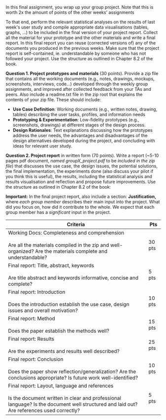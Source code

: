 In this final assignment, you wrap up your group project. Note that this is worth 2x the amount of points of the other weeks' assignments

To that end, perform the relevant statistical analyses on the results of last week's user study and compile appropriate data visualisations (tables, graphs, ...) to be included in the final version of your project report. Collect all the material for your prototype and the other materials and write a final report. In this final report you can reuse (corrected versions of) any of the documents you produced in the previous weeks. Make sure that the project report is self-contained, ie. understandable by someone who has not followed your project. Use the structure as outlined in Chapter 8.2 of the book.

**Question 1. Project prototypes and materials** (30 points). Provide a zip file that contains all the working documents (e.g., notes, drawings, mockups, screenshots, interviews, code...) developed through the weekly group assignments, and improved after collected feedback from your TAs and peers. Also include a readme.txt file in the zip root that explains the contents of your zip file. These should include:

- **Use Case Definition**: Working documents (e.g., written notes, drawing, tables) describing the user tasks, profiles, and information needs
- **Prototyping & Experimentation**: Low-fidelity prototypes (e.g., screenshots, drawings) at different stages of the design process.
- **Design Rationales**: Text explanations discussing how the prototypes address the user needs, the advantages and disadvantages of the design alternatives developed during the project, and concluding with ideas for relevant user study.

**Question 2. Project report** in written form (70 points). Write a report (~5-10 pages pdf document, _named groupX_project.pdf_ to be _included in the zip file_) that discusses the use case, the design issues, the potential solutions, the final implementation, the experiments done (also discuss your pilot if you think this is useful), the results, including the statistical analysis and results visualisation and reflection and propose future improvements. Use the structure as outlined in Chapter 8.2 of the book:

**Important:** In the final project report, also include a section: **Justification,** where _each group member_ describes their main input into the project. What did you focus on, how did it contribute to the whole. We expect that each group member has a _significant_ input in the project.

|Criteria|Pts|
|---|---|
|Working Docs: Completeness and comprehension<br><br>Are all the materials compiled in the zip and well-organized? Are the materials complete and understandable?|30 pts|
|Final report: Title, abstract, keywords<br><br>Are title abstract and keywords informative, concise and complete?|5 pts|
|Final report: Introduction<br><br>Does the introduction establish the use case, design issues and overall motivation?|10 pts|
|Final report: Method<br><br>Does the paper establish the methods well?|15 pts|
|Final report: Results<br><br>Are the experiments and results well described?|25 pts|
|Final report: Conclusion<br><br>Does the paper show reflection/generalization? Are the conclusions appropriate? Is future work well-identified?|10 pts|
|Final report: Layout, language and references<br><br>Is the document written in clear and professional language? Is the document well structured and laid out? Are references used correctly?|5 pts|